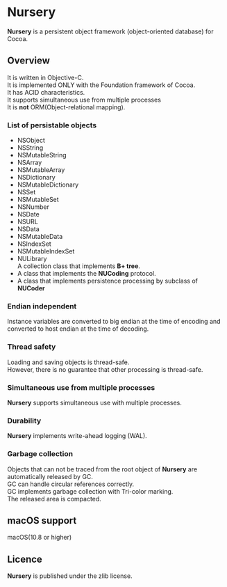 # Nursery  
**Nursery** is a persistent object framework (object-oriented database) for Cocoa.

## Overview
It is written in Objective-C.  
It is implemented ONLY with the Foundation framework of Cocoa.  
It has ACID characteristics.  
It supports simultaneous use from multiple processes  
It is **not** ORM(Object-relational mapping).  


### List of persistable objects
* NSObject
* NSString
* NSMutableString
* NSArray
* NSMutableArray
* NSDictionary
* NSMutableDictionary
* NSSet
* NSMutableSet
* NSNumber
* NSDate
* NSURL
* NSData
* NSMutableData
* NSIndexSet
* NSMutableIndexSet
* NULibrary  
	A collection class that implements **B+ tree**.
* A class that implements the **NUCoding** protocol.
* A class that implements persistence processing by subclass of **NUCoder**
		
### Endian independent
Instance variables are converted to big endian at the time of encoding and converted to host endian at the time of decoding.

### Thread safety
Loading and saving objects is thread-safe.  
However, there is no guarantee that other processing is thread-safe.

### Simultaneous use from multiple processes
**Nursery** supports simultaneous use with multiple processes.

### Durability
**Nursery** implements write-ahead logging (WAL).

### Garbage collection
Objects that can not be traced from the root object of **Nursery** are automatically released by GC.  
GC can handle circular references correctly.  
GC implements garbage collection with Tri-color marking.  
The released area is compacted.  

## macOS support
macOS(10.8 or higher)

## Licence
**Nursery** is published under the zlib license.

